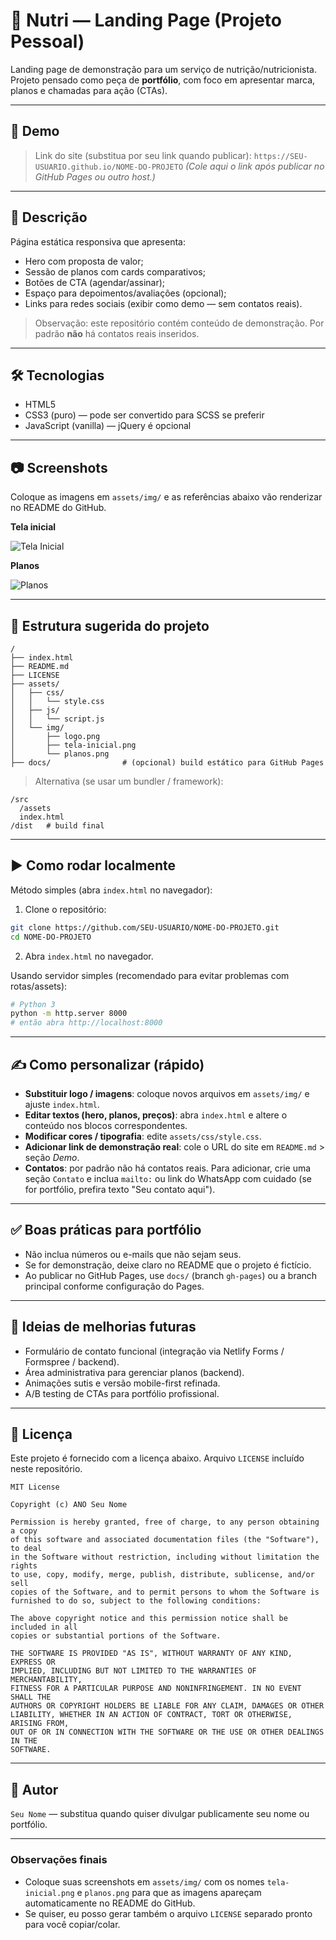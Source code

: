 # 🍏 Nutri — Landing Page (Projeto Pessoal)

Landing page de demonstração para um serviço de nutrição/nutricionista. Projeto pensado como peça de **portfólio**, com foco em apresentar marca, planos e chamadas para ação (CTAs).

---

## 🔖 Demo

> Link do site (substitua por seu link quando publicar):
> `https://SEU-USUARIO.github.io/NOME-DO-PROJETO`
> *(Cole aqui o link após publicar no GitHub Pages ou outro host.)*

---

## 🧩 Descrição

Página estática responsiva que apresenta:

* Hero com proposta de valor;
* Sessão de planos com cards comparativos;
* Botões de CTA (agendar/assinar);
* Espaço para depoimentos/avaliações (opcional);
* Links para redes sociais (exibir como demo — sem contatos reais).

> Observação: este repositório contém conteúdo de demonstração. Por padrão **não** há contatos reais inseridos.

---

## 🛠 Tecnologias

* HTML5
* CSS3 (puro) — pode ser convertido para SCSS se preferir
* JavaScript (vanilla) — jQuery é opcional

---

## 📷 Screenshots

Coloque as imagens em `assets/img/` e as referências abaixo vão renderizar no README do GitHub.

**Tela inicial**

![Tela Inicial](assets/img/tela-inicial.png)

**Planos**

![Planos](assets/img/planos.png)

---

## 📁 Estrutura sugerida do projeto

```
/
├── index.html
├── README.md
├── LICENSE
├── assets/
│   ├── css/
│   │   └── style.css
│   ├── js/
│   │   └── script.js
│   └── img/
│       ├── logo.png
│       ├── tela-inicial.png
│       └── planos.png
├── docs/                # (opcional) build estático para GitHub Pages
```

> Alternativa (se usar um bundler / framework):

```
/src
  /assets
  index.html
/dist   # build final
```

---

## ▶ Como rodar localmente

Método simples (abra `index.html` no navegador):

1. Clone o repositório:

```bash
git clone https://github.com/SEU-USUARIO/NOME-DO-PROJETO.git
cd NOME-DO-PROJETO
```

2. Abra `index.html` no navegador.

Usando servidor simples (recomendado para evitar problemas com rotas/assets):

```bash
# Python 3
python -m http.server 8000
# então abra http://localhost:8000
```

---

## ✍️ Como personalizar (rápido)

* **Substituir logo / imagens**: coloque novos arquivos em `assets/img/` e ajuste `index.html`.
* **Editar textos (hero, planos, preços)**: abra `index.html` e altere o conteúdo nos blocos correspondentes.
* **Modificar cores / tipografia**: edite `assets/css/style.css`.
* **Adicionar link de demonstração real**: cole o URL do site em `README.md` > seção *Demo*.
* **Contatos**: por padrão não há contatos reais. Para adicionar, crie uma seção `Contato` e inclua `mailto:` ou link do WhatsApp com cuidado (se for portfólio, prefira texto "Seu contato aqui").

---

## ✅ Boas práticas para portfólio

* Não inclua números ou e-mails que não sejam seus.
* Se for demonstração, deixe claro no README que o projeto é fictício.
* Ao publicar no GitHub Pages, use `docs/` (branch `gh-pages`) ou a branch principal conforme configuração do Pages.

---

## 🧭 Ideias de melhorias futuras

* Formulário de contato funcional (integração via Netlify Forms / Formspree / backend).
* Área administrativa para gerenciar planos (backend).
* Animações sutis e versão mobile-first refinada.
* A/B testing de CTAs para portfólio profissional.

---

## 📜 Licença

Este projeto é fornecido com a licença abaixo. Arquivo `LICENSE` incluído neste repositório.

```
MIT License

Copyright (c) ANO Seu Nome

Permission is hereby granted, free of charge, to any person obtaining a copy
of this software and associated documentation files (the "Software"), to deal
in the Software without restriction, including without limitation the rights
to use, copy, modify, merge, publish, distribute, sublicense, and/or sell
copies of the Software, and to permit persons to whom the Software is
furnished to do so, subject to the following conditions:

The above copyright notice and this permission notice shall be included in all
copies or substantial portions of the Software.

THE SOFTWARE IS PROVIDED "AS IS", WITHOUT WARRANTY OF ANY KIND, EXPRESS OR
IMPLIED, INCLUDING BUT NOT LIMITED TO THE WARRANTIES OF MERCHANTABILITY,
FITNESS FOR A PARTICULAR PURPOSE AND NONINFRINGEMENT. IN NO EVENT SHALL THE
AUTHORS OR COPYRIGHT HOLDERS BE LIABLE FOR ANY CLAIM, DAMAGES OR OTHER
LIABILITY, WHETHER IN AN ACTION OF CONTRACT, TORT OR OTHERWISE, ARISING FROM,
OUT OF OR IN CONNECTION WITH THE SOFTWARE OR THE USE OR OTHER DEALINGS IN THE
SOFTWARE.
```

---

## 👤 Autor

`Seu Nome` — substitua quando quiser divulgar publicamente seu nome ou portfólio.

---

### Observações finais

* Coloque suas screenshots em `assets/img/` com os nomes `tela-inicial.png` e `planos.png` para que as imagens apareçam automaticamente no README do GitHub.
* Se quiser, eu posso gerar também o arquivo `LICENSE` separado pronto para você copiar/colar.
